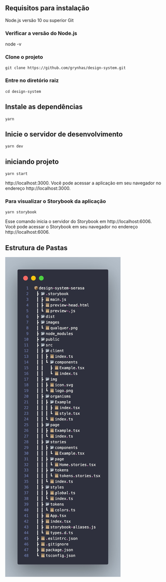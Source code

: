 ## Requisitos para instalação

Node.js versão 10 ou superior
Git

### Verificar a versão do Node.js 
node -v 

### Clone o projeto
```
git clone https://github.com/grynhas/design-system.git
```

### Entre no diretório raiz

```
cd design-system
```

## Instale as dependências
```
yarn
```


## Inicie o servidor de desenvolvimento
```
yarn dev
```

## iniciando projeto 
```
yarn start
```



http://localhost:3000. Você pode acessar a aplicação em seu navegador no endereço http://localhost:3000.


### Para visualizar o Storybook da aplicação
```
yarn storybook
```

Esse comando inicia o servidor do Storybook em http://localhost:6006. Você pode acessar o Storybook em seu navegador no endereço http://localhost:6006.

## Estrutura de Pastas
![Estrutura de Pastas](/imagensDM/organizacao.jpeg)